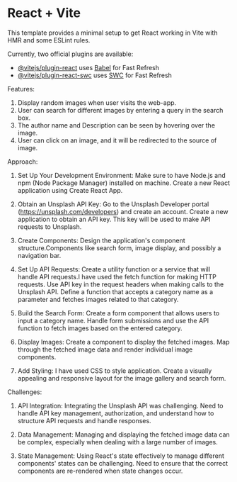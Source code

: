 # React + Vite

This template provides a minimal setup to get React working in Vite with HMR and some ESLint rules.

Currently, two official plugins are available:

- [@vitejs/plugin-react](https://github.com/vitejs/vite-plugin-react/blob/main/packages/plugin-react/README.md) uses [Babel](https://babeljs.io/) for Fast Refresh
- [@vitejs/plugin-react-swc](https://github.com/vitejs/vite-plugin-react-swc) uses [SWC](https://swc.rs/) for Fast Refresh


Features:
1. Display random images when user visits the web-app.
2. User can search for different images by entering a query in the search box.
3. The author name and Description can be seen by hovering over the image.
4. User can click on an image, and it will be redirected to the source of image.

Approach:
1. Set Up Your Development Environment:
Make sure to have Node.js and npm (Node Package Manager) installed on machine.
Create a new React application using Create React App.

2. Obtain an Unsplash API Key:
Go to the Unsplash Developer portal (https://unsplash.com/developers) and create an account.
Create a new application to obtain an API key. This key will be used to make API requests to Unsplash.

3. Create Components:
Design the application's component structure.Components like search form, image display, and possibly a navigation bar.

4. Set Up API Requests:
Create a utility function or a service that will handle API requests.I have used the fetch function for making HTTP requests.
Use API key in the request headers when making calls to the Unsplash API.
Define a function that accepts a category name as a parameter and fetches images related to that category.

5. Build the Search Form:
Create a form component that allows users to input a category name.
Handle form submissions and use the API function to fetch images based on the entered category.

6. Display Images:
Create a component to display the fetched images.
Map through the fetched image data and render individual image components.

7. Add Styling:
I have used CSS to style application.
Create a visually appealing and responsive layout for the image gallery and search form.


Challenges:

1. API Integration:
Integrating the Unsplash API was challenging. Need to handle API key management, authorization, and understand how to structure API requests and handle responses.

2. Data Management:
Managing and displaying the fetched image data can be complex, especially when dealing with a large number of images.

3. State Management:
Using React's state effectively to manage different components' states can be challenging. Need to ensure that the correct components are re-rendered when state changes occur.


